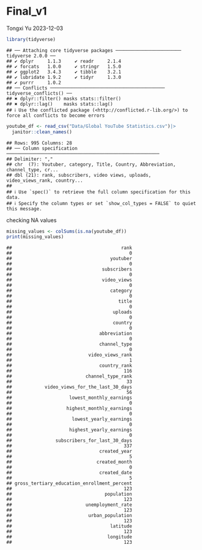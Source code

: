 Final_v1
================
Tongxi Yu
2023-12-03

``` r
library(tidyverse)
```

    ## ── Attaching core tidyverse packages ──────────────────────── tidyverse 2.0.0 ──
    ## ✔ dplyr     1.1.3     ✔ readr     2.1.4
    ## ✔ forcats   1.0.0     ✔ stringr   1.5.0
    ## ✔ ggplot2   3.4.3     ✔ tibble    3.2.1
    ## ✔ lubridate 1.9.2     ✔ tidyr     1.3.0
    ## ✔ purrr     1.0.2     
    ## ── Conflicts ────────────────────────────────────────── tidyverse_conflicts() ──
    ## ✖ dplyr::filter() masks stats::filter()
    ## ✖ dplyr::lag()    masks stats::lag()
    ## ℹ Use the conflicted package (<http://conflicted.r-lib.org/>) to force all conflicts to become errors

``` r
youtube_df <- read_csv("Data/Global YouTube Statistics.csv")|>
  janitor::clean_names()
```

    ## Rows: 995 Columns: 28
    ## ── Column specification ────────────────────────────────────────────────────────
    ## Delimiter: ","
    ## chr  (7): Youtuber, category, Title, Country, Abbreviation, channel_type, cr...
    ## dbl (21): rank, subscribers, video views, uploads, video_views_rank, country...
    ## 
    ## ℹ Use `spec()` to retrieve the full column specification for this data.
    ## ℹ Specify the column types or set `show_col_types = FALSE` to quiet this message.

checking NA values

``` r
missing_values <- colSums(is.na(youtube_df))
print(missing_values)
```

    ##                                        rank 
    ##                                           0 
    ##                                    youtuber 
    ##                                           0 
    ##                                 subscribers 
    ##                                           0 
    ##                                 video_views 
    ##                                           0 
    ##                                    category 
    ##                                           0 
    ##                                       title 
    ##                                           0 
    ##                                     uploads 
    ##                                           0 
    ##                                     country 
    ##                                           0 
    ##                                abbreviation 
    ##                                           0 
    ##                                channel_type 
    ##                                           0 
    ##                            video_views_rank 
    ##                                           1 
    ##                                country_rank 
    ##                                         116 
    ##                           channel_type_rank 
    ##                                          33 
    ##            video_views_for_the_last_30_days 
    ##                                          56 
    ##                     lowest_monthly_earnings 
    ##                                           0 
    ##                    highest_monthly_earnings 
    ##                                           0 
    ##                      lowest_yearly_earnings 
    ##                                           0 
    ##                     highest_yearly_earnings 
    ##                                           0 
    ##                subscribers_for_last_30_days 
    ##                                         337 
    ##                                created_year 
    ##                                           5 
    ##                               created_month 
    ##                                           0 
    ##                                created_date 
    ##                                           5 
    ## gross_tertiary_education_enrollment_percent 
    ##                                         123 
    ##                                  population 
    ##                                         123 
    ##                           unemployment_rate 
    ##                                         123 
    ##                            urban_population 
    ##                                         123 
    ##                                    latitude 
    ##                                         123 
    ##                                   longitude 
    ##                                         123
